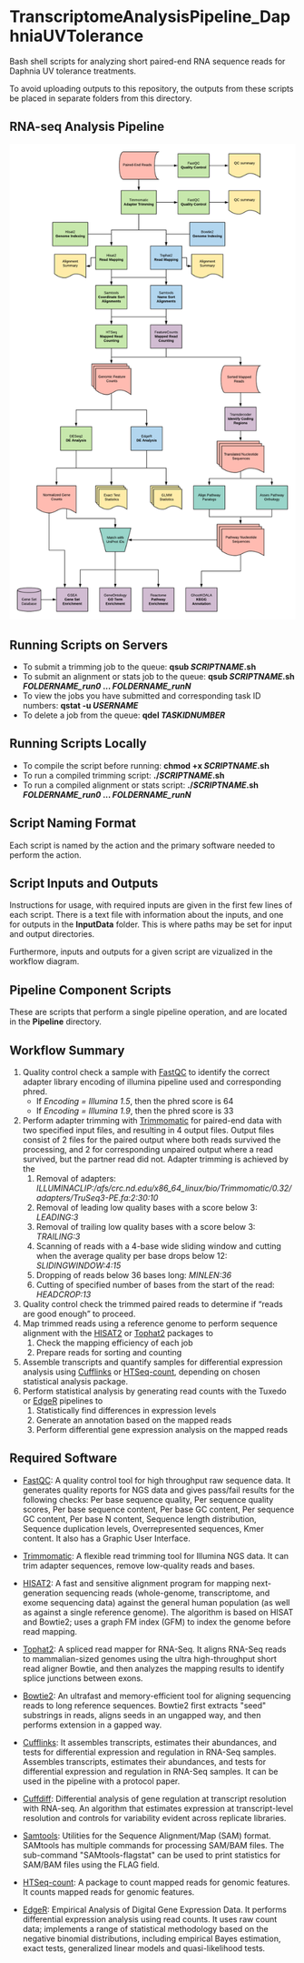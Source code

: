 # TranscriptomeAnalysisPipeline_DaphniaUVTolerance
Bash shell scripts for analyzing short paired-end RNA sequence reads for Daphnia UV tolerance treatments.

To avoid uploading outputs to this repository, the outputs from these scripts be placed in separate folders from this directory.

## RNA-seq Analysis Pipeline
![RNA-seq Analysis Pipeline](RNASeq_Workflow_DmelUV.png)

## Running Scripts on Servers
* To submit a trimming job to the queue: **qsub *SCRIPTNAME*.sh** 
* To submit an alignment or stats job to the queue: **qsub *SCRIPTNAME*.sh *FOLDERNAME_run0* ... *FOLDERNAME_runN***  
* To view the jobs you have submitted and corresponding task ID numbers: **qstat -u *USERNAME***
* To delete a job from the queue: **qdel *TASKIDNUMBER***

## Running Scripts Locally
* To compile the script before running: **chmod +x *SCRIPTNAME*.sh**
* To run a compiled trimming script: **./*SCRIPTNAME*.sh**
* To run a compiled alignment or stats script: **./*SCRIPTNAME*.sh *FOLDERNAME_run0* ... *FOLDERNAME_runN***

## Script Naming Format
Each script is named by the action and the primary software needed to perform the action.

## Script Inputs and Outputs
Instructions for usage, with required inputs are given in the first few lines of each script. There is a text file with information about the inputs, and one for outputs in the **InputData** folder. This is where paths may be set for input and output directories.

Furthermore, inputs and outputs for a given script are vizualized in the workflow diagram.

## Pipeline Component Scripts
These are scripts that perform a single pipeline operation, and are located in the **Pipeline** directory.

## Workflow Summary ##
1. Quality control check a sample with [FastQC][2] to identify the correct adapter library encoding of illumina pipeline used and corresponding phred.
   * If *Encoding = Illumina 1.5*, then the phred score is 64  
   * If *Encoding = Illumina 1.9*, then the phred score is 33  
2. Perform adapter trimming with [Trimmomatic][3] for paired-end data with two specified input files, and resulting in 4 output files. Output files consist of 2 files for the paired output where both reads survived the processing, and 2 for corresponding unpaired output where a read survived, but the partner read did not. Adapter trimming is achieved by the
   1. Removal of adapters: *ILLUMINACLIP:/afs/crc.nd.edu/x86_64_linux/bio/Trimmomatic/0.32/adapters/TruSeq3-PE.fa:2:30:10*
   2. Removal of leading low quality bases with a score below 3: *LEADING:3*
   3. Removal of trailing low quality bases with a score below 3: *TRAILING:3*
   4. Scanning of reads with a 4-base wide sliding window and cutting when the average quality per base drops below 12: *SLIDINGWINDOW:4:15*
   5. Dropping of reads below 36 bases long: *MINLEN:36*
   6. Cutting of specified number of bases from the start of the read: *HEADCROP:13*
3. Quality control check the trimmed paired reads to determine if “reads are good enough” to proceed.
4. Map trimmed reads using a reference genome to perform sequence alignment with the [HISAT2][5] or [Tophat2][6] packages to
   1. Check the mapping efficiency of each job
   2. Prepare reads for sorting and counting
5. Assemble transcripts and quantify samples for differential expression analysis using [Cufflinks][7] or [HTSeq-count][8], depending on chosen statistical analysis package.
6. Perform statistical analysis by generating read counts with the Tuxedo or [EdgeR][9] pipelines to
   1. Statistically find differences in expression levels
   2. Generate an annotation based on the mapped reads
   3. Perform differential gene expression analysis on the mapped reads

## Required Software ##
* [FastQC][10]: A quality control tool for high throughput raw sequence data. It generates quality reports for NGS data and gives pass/fail results for the following checks: Per base sequence quality, Per sequence quality scores, Per base sequence content, Per base GC content, Per sequence GC content, Per base N content, Sequence length distribution, Sequence duplication levels, Overrepresented sequences, Kmer content. It also has a Graphic User Interface.
* [Trimmomatic][11]: A flexible read trimming tool for Illumina NGS data. It can trim adapter sequences, remove low-quality reads and bases.
* [HISAT2][12]: A fast and sensitive alignment program for mapping next-generation sequencing reads (whole-genome, transcriptome, and exome sequencing data) against the general human population (as well as against a single reference genome). The algorithm is based on HISAT and Bowtie2; uses a graph FM index (GFM) to index the genome before read mapping.
* [Tophat2][13]: A spliced read mapper for RNA-Seq. It aligns RNA-Seq reads to mammalian-sized genomes using the ultra high-throughput short read aligner Bowtie, and then analyzes the mapping results to identify splice junctions between exons.
* [Bowtie2][14]: An ultrafast and memory-efficient tool for aligning sequencing reads to long reference sequences. Bowtie2 first extracts "seed" substrings in reads, aligns seeds in an ungapped way, and then performs extension in a gapped way.
* [Cufflinks][15]: It assembles transcripts, estimates their abundances, and tests for differential expression and regulation in RNA-Seq samples. Assembles transcripts, estimates their abundances, and tests for differential expression and regulation in RNA-Seq samples. It can be used in the pipeline with a protocol paper.
* [Cuffdiff][16]: Differential analysis of gene regulation at transcript resolution with RNA-seq. An algorithm that estimates expression at transcript-level resolution and controls for variability evident across replicate libraries.
* [Samtools][17]: Utilities for the Sequence Alignment/Map (SAM) format. SAMtools has multiple commands for processing SAM/BAM files. The sub-command "SAMtools-flagstat" can be used to print statistics for SAM/BAM files using the FLAG field.
* [HTSeq-count][18]: A package to count mapped reads for genomic features. It counts mapped reads for genomic features.
* [EdgeR][19]: Empirical Analysis of Digital Gene Expression Data. It performs differential expression analysis using read counts. It uses raw count data; implements a range of statistical methodology based on the negative binomial distributions, including empirical Bayes estimation, exact tests, generalized linear models and quasi-likelihood tests.

  [1]: https://files.osf.io/v1/resources/twvc5/providers/osfstorage/5d000f49fea9230019808e67?mode=render
  [2]: https://www.bioinformatics.babraham.ac.uk/projects/fastqc/INSTALL.txt
  [3]: http://www.usadellab.org/cms/?page=trimmomatic
  [4]: http://www.htslib.org/doc/#manual-pages
  [5]: https://ccb.jhu.edu/software/hisat2/manual.shtml#running-hisat2
  [6]: https://ccb.jhu.edu/software/tophat/index.shtml
  [7]: http://cole-trapnell-lab.github.io/cufflinks/cufflinks/index.html
  [8]: https://htseq.readthedocs.io/en/release_0.11.1/counting.html
  [9]: https://bioconductor.org/packages/release/bioc/html/edgeR.html
  [10]: https://www.bioinformatics.babraham.ac.uk/projects/fastqc/INSTALL.txt
  [11]: http://www.usadellab.org/cms/?page=trimmomatic
  [12]: https://ccb.jhu.edu/software/hisat2/manual.shtml#running-hisat2
  [13]: https://ccb.jhu.edu/software/tophat/index.shtml
  [14]: http://bowtie-bio.sourceforge.net/bowtie2/manual.shtml
  [15]: http://cole-trapnell-lab.github.io/cufflinks/cufflinks/index.html
  [16]: http://cole-trapnell-lab.github.io/cufflinks/cuffdiff/
  [17]: http://www.htslib.org/doc/#manual-pages
  [18]: https://htseq.readthedocs.io/en/release_0.11.1/counting.html
  [19]: https://bioconductor.org/packages/release/bioc/html/edgeR.html
